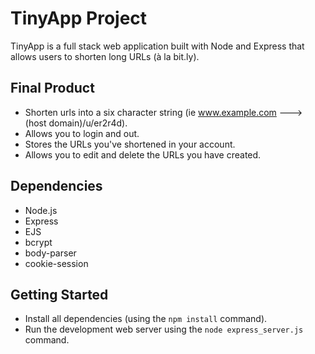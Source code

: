 # TinyApp Project

TinyApp is a full stack web application built with Node and Express that allows users to shorten long URLs (à la bit.ly).

## Final Product

- Shorten urls into a six character string (ie www.example.com ---> (host domain)/u/er2r4d).
- Allows you to login and out.
- Stores the URLs you've shortened in your account.
- Allows you to edit and delete the URLs you have created.



## Dependencies

- Node.js
- Express
- EJS
- bcrypt
- body-parser
- cookie-session

## Getting Started

- Install all dependencies (using the `npm install` command).
- Run the development web server using the `node express_server.js` command.